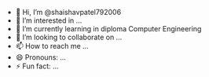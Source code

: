 - 👋 Hi, I’m @shaishavpatel792006
- 👀 I’m interested in ...
- 🌱 I’m currently learning in diploma Computer Engineering
- 💞️ I’m looking to collaborate on ...
- 📫 How to reach me ...
- 😄 Pronouns: ...
- ⚡ Fun fact: ...

<!---
shaishavpatel792006/shaishavpatel792006 is a ✨ special ✨ repository because its `README.md` (this file) appears on your GitHub profile.
You can click the Preview link to take a look at your changes.
--->
